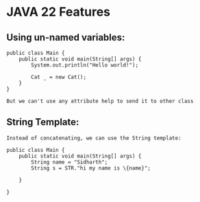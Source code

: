 # JAVA 22 Features


## Using un-named variables:

```
public class Main {
    public static void main(String[] args) {
        System.out.println("Hello world!");

        Cat _ = new Cat();
    }
}

But we can't use any attribute help to send it to other class
```

## String Template:

```
Instead of concatenating, we can use the String template:

public class Main {
    public static void main(String[] args) {
        String name = "Sidharth";
        String s = STR."hi my name is \{name}";
        
    }
    
}

```
